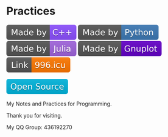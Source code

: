 # Practices

[![Made by C++](https://github.com/ConAntares/About/blob/master/Attachments/MadebyCpp.svg)](https://en.wikipedia.org/wiki/C%2B%2B)
[![Made by Python](https://github.com/ConAntares/About/blob/master/Attachments/MadebyPython.svg)](https://www.python.org/)
[![Made by Julia](https://github.com/ConAntares/About/blob/master/Attachments/MadebyJulia.svg)](https://julialang.org/)
[![Made by Gnuplot](https://github.com/ConAntares/About/blob/master/Attachments/MadebyGnuplot.svg)](http://gnuplot.sourceforge.net/)
[![Anti 996](https://github.com/ConAntares/About/blob/master/Attachments/LinkNPL.svg)](https://996.icu)

![Open Source](https://github.com/ConAntares/About/blob/master/Attachments/OpenSource.svg)

My Notes and Practices for Programming.

Thank you for visiting.

My QQ Group: 436192270